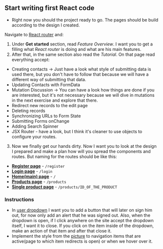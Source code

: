 ## Start writing first React code
- Right now you should the project ready to go. The pages should be build according to the design I created.

Navigate to [React router](https://reactrouter.com/en/main) and:
1.  Under **Get started** section, read *Feature Overview*. I want you to get a filling what *React router* is doing and what are his main features.
2. After that, in the same section also read the *Tutorial*. On that page read everything accept:
- Creating contacts -> Just have a look what style of submitting data is used there, but you don't have to follow that because we will have a different way of submitting that data.
- Updating Contacts with FormData
- Mutation Discussion -> You can have a look how things are done if you are interested, but it's not necessary because we will dive in mutations in the next exercise and explore that there.
- Redirect new records to the edit page
- Deleting records
- Synchronizing URLs to Form State
- Submitting Forms onChange
- Adding Search Spinner
- JSX Router - have a look, but I think it's cleaner to use objects to configure your routes.
3. Now we finally get our hands dirty. Now I want you to look at the design I prepared and make a plan how will you spread the components and routes. But naming for the routes should be like this:
- **[Register page](https://github.com/GalMarkelj/react-tutorial/blob/main/exercise-4/designs/onboarding/register.jpg)** - `/register`
- **[Login page](https://github.com/GalMarkelj/react-tutorial/blob/main/exercise-4/designs/onboarding/login.jpg)** - `/login`
- **[Home(main) page](https://github.com/GalMarkelj/react-tutorial/blob/main/exercise-4/designs/dashboard/home.jpg)** - `/`
- **[Products page](https://github.com/GalMarkelj/react-tutorial/blob/main/exercise-4/designs/dashboard/home.jpg)** - `/products`
- **[Single product page](https://github.com/GalMarkelj/react-tutorial/blob/main/exercise-4/designs/dashboard/home.jpg)** - `/products/ID_OF_THE_PRODUCT`

### Instructions
- In [user dropdown](https://github.com/GalMarkelj/react-tutorial/blob/main/exercise-3/designs/dashboard/user-menu-dropdown.jpg) I want you to add a button that will later on sign him out, for now only add an alert that he was signed out. Also, when the dropdown is open, if I click anywhere on the site accept the dropdown itself, I want it to close. If you click on the item inside of the dropdown, make an action of that item and after that close it.
- Implement the style from the [picture](https://github.com/GalMarkelj/react-tutorial/blob/main/exercise-3/designs/dashboard/navigation-hover&action-item.jpg) to navigation items that are active(page to which item redirects is open) or when we hover over it.
